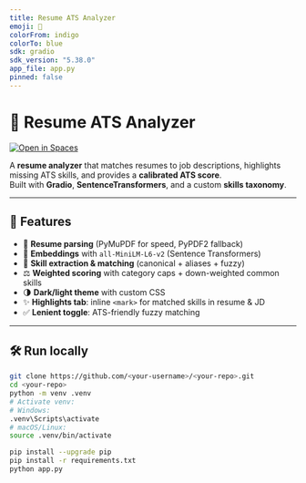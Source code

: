 ```yaml
---
title: Resume ATS Analyzer
emoji: 📄
colorFrom: indigo
colorTo: blue
sdk: gradio
sdk_version: "5.38.0"
app_file: app.py
pinned: false
---
```


# 📄 Resume ATS Analyzer

[![Open in Spaces](https://img.shields.io/badge/%F0%9F%A4%97%20Open%20in%20Spaces-blue?logo=huggingface&logoColor=white)](https://huggingface.co/spaces/Gauravp1101/resume-ats-analyzer)

A **resume analyzer** that matches resumes to job descriptions, highlights missing ATS skills, and provides a **calibrated ATS score**.  
Built with **Gradio**, **SentenceTransformers**, and a custom **skills taxonomy**.

---

## 🚀 Features
- 📄 **Resume parsing** (PyMuPDF for speed, PyPDF2 fallback)  
- 🧠 **Embeddings** with `all-MiniLM-L6-v2` (Sentence Transformers)  
- 🎯 **Skill extraction & matching** (canonical + aliases + fuzzy)  
- ⚖️ **Weighted scoring** with category caps + down-weighted common skills  
- 🌗 **Dark/light theme** with custom CSS  
- ✨ **Highlights tab**: inline `<mark>` for matched skills in resume & JD  
- ✅ **Lenient toggle**: ATS-friendly fuzzy matching  

---

## 🛠️ Run locally

```bash
git clone https://github.com/<your-username>/<your-repo>.git
cd <your-repo>
python -m venv .venv
# Activate venv:
# Windows:
.venv\Scripts\activate
# macOS/Linux:
source .venv/bin/activate

pip install --upgrade pip
pip install -r requirements.txt
python app.py
